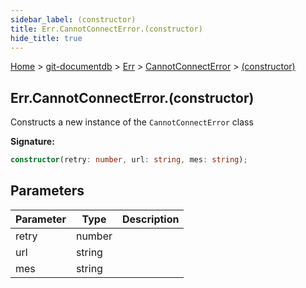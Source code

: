 ```yaml
---
sidebar_label: (constructor)
title: Err.CannotConnectError.(constructor)
hide_title: true
---
```


[Home](./index.md) &gt; [git-documentdb](./git-documentdb.md) &gt; [Err](./git-documentdb.err.md) &gt; [CannotConnectError](./git-documentdb.err.cannotconnecterror.md) &gt; [(constructor)](./git-documentdb.err.cannotconnecterror._constructor_.md)

## Err.CannotConnectError.(constructor)

Constructs a new instance of the `CannotConnectError` class

<b>Signature:</b>

```typescript
constructor(retry: number, url: string, mes: string);
```

## Parameters

|  Parameter | Type | Description |
|  --- | --- | --- |
|  retry | number |  |
|  url | string |  |
|  mes | string |  |

